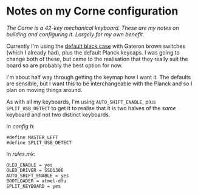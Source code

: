 # Notes on my Corne configuration

_The Corne is a 42-key mechanical keyboard. These are my notes on building and configuring it. Largely for my own benefit._

Currently I'm using the [default black case](https://mechboards.co.uk/products/helidox-corne-case?variant=40336262070477) with Gateron brown switches (which I already had), plus the default Planck keycaps. I was going to change both of these, but came to the realisation that they really suit the board so are probably the best option for now.

I'm about half way through getting the keymap how I want it. The defaults are sensible, but I want this to be interchangeable with the Planck and so I plan on moving things around.

As with all my keyboards, I'm using `AUTO_SHIFT_ENABLE`, plus `SPLIT_USB_DETECT` to get it to realise that it is two halves of the _same_ keyboard and not two distinct keyboards.

In _config.h_:

    #define MASTER_LEFT
    #define SPLIT_USB_DETECT

In _rules.mk_:

    OLED_ENABLE = yes
    OLED_DRIVER = SSD1306
    AUTO_SHIFT_ENABLE = yes
    BOOTLOADER = atmel-dfu
    SPLIT_KEYBOARD = yes

